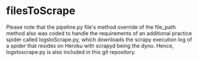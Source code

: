 # filesToScrape
Please note that the pipeline.py file's method override of the file_path method also was coded to handle the requirements of an additional practice spider called logstoScrape.py, which downloads the scrapy execution log of a spider that resides on Heroku with scrapyd being the dyno.
Hence, logstoscrape.py is also included in this git repository.
